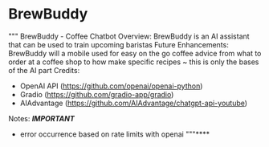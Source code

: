 # BrewBuddy
"""
BrewBuddy - Coffee Chatbot
Overview: BrewBuddy is an AI assistant that can be used to train upcoming baristas
Future Enhancements: BrewBuddy will a mobile used for easy on the go coffee advice from what to order at a
coffee shop to how make specific recipes ~ this is only the bases of the AI part
Credits:
- OpenAI API (https://github.com/openai/openai-python)
- Gradio (https://github.com/gradio-app/gradio)
- AIAdvantage (https://github.com/AIAdvantage/chatgpt-api-youtube)

Notes:
***IMPORTANT***
- error occurrence based on rate limits with openai
"""****
